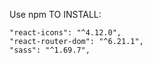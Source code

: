 Use npm TO INSTALL:

    "react-icons": "^4.12.0",
    "react-router-dom": "^6.21.1",
    "sass": "^1.69.7",
